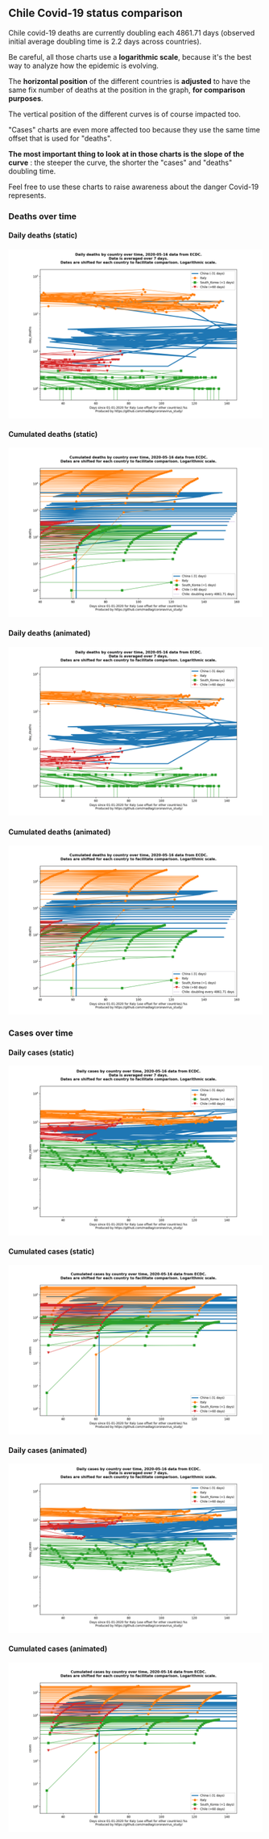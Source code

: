 ## Chile Covid-19 status comparison 

Chile covid-19 deaths are currently doubling each 4861.71 days (observed initial average doubling time is 2.2 days across countries).



Be careful, all those charts use a **logarithmic scale**, because it's the best way to analyze how the epidemic is evolving.
 
The **horizontal position** of the different countries is **adjusted** to have the same fix number of deaths at the position in the graph, **for comparison purposes**.

The vertical position of the different curves is of course impacted too.

"Cases" charts are even more affected too because they use the same time offset that is used for "deaths".

**The most important thing to look at in those charts is the slope of the curve** : the steeper the curve, the shorter the "cases" and "deaths" doubling time.

Feel free to use these charts to raise awareness about the danger Covid-19 represents. 


 
### Deaths over time
 
#### Daily deaths (static)
![Chile covid-19 daily deaths static chart](https://raw.githubusercontent.com/madlag/coronavirus_study/master/notebooks/graphs/2020-05-16/countries/Chile/2020-05-16_Chile_day_deaths.png "Chile covid-19 day_deaths static chart")   
 
#### Cumulated deaths (static)
![Chile covid-19 cumulated deaths static chart](https://raw.githubusercontent.com/madlag/coronavirus_study/master/notebooks/graphs/2020-05-16/countries/Chile/2020-05-16_Chile_deaths.png "Chile covid-19 deaths static chart")   
 
#### Daily deaths (animated)
![Chile covid-19 daily deaths animated chart](https://raw.githubusercontent.com/madlag/coronavirus_study/master/notebooks/graphs/2020-05-16/countries/Chile/2020-05-16_Chile_day_deaths.gif "Chile covid-19 day_deaths animated chart")   
 
#### Cumulated deaths (animated)
![Chile covid-19 cumulated deaths animated chart](https://raw.githubusercontent.com/madlag/coronavirus_study/master/notebooks/graphs/2020-05-16/countries/Chile/2020-05-16_Chile_deaths.gif "Chile covid-19 deaths animated chart")   

 
### Cases over time
 
#### Daily cases (static)
![Chile covid-19 daily cases static chart](https://raw.githubusercontent.com/madlag/coronavirus_study/master/notebooks/graphs/2020-05-16/countries/Chile/2020-05-16_Chile_day_cases.png "Chile covid-19 day_cases static chart")   
 
#### Cumulated cases (static)
![Chile covid-19 cumulated cases static chart](https://raw.githubusercontent.com/madlag/coronavirus_study/master/notebooks/graphs/2020-05-16/countries/Chile/2020-05-16_Chile_cases.png "Chile covid-19 cases static chart")   
 
#### Daily cases (animated)
![Chile covid-19 daily cases animated chart](https://raw.githubusercontent.com/madlag/coronavirus_study/master/notebooks/graphs/2020-05-16/countries/Chile/2020-05-16_Chile_day_cases.gif "Chile covid-19 day_cases animated chart")   
 
#### Cumulated cases (animated)
![Chile covid-19 cumulated cases animated chart](https://raw.githubusercontent.com/madlag/coronavirus_study/master/notebooks/graphs/2020-05-16/countries/Chile/2020-05-16_Chile_cases.gif "Chile covid-19 cases animated chart")   

